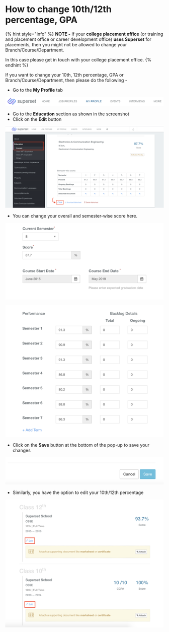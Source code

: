 # How to change 10th/12th percentage, GPA



{% hint style="info" %}
**NOTE -** If your **college placement office** \(or training and placement office or career development office\) **uses Superset** for placements, then you might not be allowed to change your Branch/Course/Department. 

In this case please get in touch with your college placement office.
{% endhint %}

If you want to change your 10th, 12th percentage, GPA or Branch/Course/Department, then please do the following - 

* Go to the **My Profile** tab 

![My Profile tab](../../.gitbook/assets/screenshot-2021-04-01-at-7.38.47-pm.png)

* Go to the **Education** section as shown in the screenshot
* Click on the **Edit** button

![Click on Edit under the Education section](../../.gitbook/assets/screenshot-2021-04-01-at-7.19.03-pm.png)

* You can change your overall and semester-wise score here.

![Change overall score](../../.gitbook/assets/screenshot-2021-04-03-at-11.26.28-pm.png)

![Change semester-wise score](../../.gitbook/assets/screenshot-2021-04-03-at-11.26.41-pm.png)

* Click on the **Save** button at the bottom of the pop-up to save your changes

![Save button](../../.gitbook/assets/screenshot-2021-04-01-at-7.35.57-pm.png)

* Similarly, you have the option to edit your 10th/12th percentage

![](../../.gitbook/assets/screenshot-2021-04-03-at-11.33.16-pm.png)

